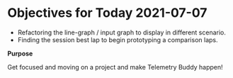 # Objectives for Today 2021-07-07

- Refactoring the line-graph / input graph to display in different scenario.
- Finding the session best lap to begin prototyping a comparison laps.

**Purpose**

Get focused and moving on a project and make Telemetry Buddy happen!
